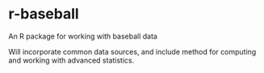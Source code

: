 # r-baseball
An R package for working with baseball data

Will incorporate common data sources, and include method for computing and working with advanced statistics.
